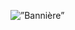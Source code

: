 <p algin=center>
  <img width=”100%" height=”200" src=”https://user-images.githubusercontent.com/5196033/211077277-7a08e40d-b423-451d-86dd-aa2f51cfa7a6.gif" alt=”Bannière”>       
</p>
